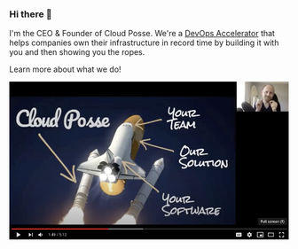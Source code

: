 ### Hi there 👋

<!--
**osterman/osterman** is a ✨ _special_ ✨ repository because its `README.md` (this file) appears on your GitHub profile.

Here are some ideas to get you started:

- 🔭 I’m currently working on ...
- 🌱 I’m currently learning ...
- 👯 I’m looking to collaborate on ...
- 🤔 I’m looking for help with ...
- 💬 Ask me about ...
- 📫 How to reach me: ...
- 😄 Pronouns: ...
- ⚡ Fun fact: ...
-->

I'm the CEO & Founder of Cloud Posse. We're a [DevOps Accelerator](https://cloudposse.com/accelerate/) that helps companies own their infrastructure in record time by building it with you and then showing you the ropes.

Learn more about what we do! 

[![What we do](image.png)](https://cloudposse.com/accelerate/)



